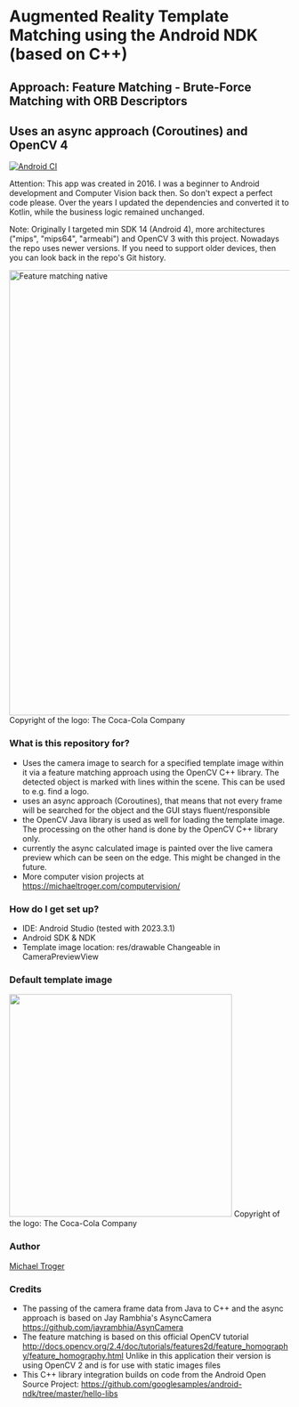 # Augmented Reality Template Matching using the Android NDK (based on C++)
## Approach: Feature Matching - Brute-Force Matching with ORB Descriptors
## Uses an async approach (Coroutines) and OpenCV 4

[![Android CI](https://github.com/michaeltroger/feature-matching-native-android/actions/workflows/android.yml/badge.svg)](https://github.com/michaeltroger/feature-matching-native-android/actions/workflows/android.yml)

Attention: This app was created in 2016. I was a beginner to Android development and Computer Vision back then. So don't expect a perfect code please. Over the years I updated the dependencies and converted it to Kotlin, while the business logic remained unchanged.

Note: Originally I targeted min SDK 14 (Android 4), more architectures ("mips", "mips64", "armeabi") and OpenCV 3 with this project. Nowadays the repo uses newer versions. If you need to support older devices, then you can look back in the repo's Git history.

<img src="/screenshots/demo.gif" alt="Feature matching native" width="800px"/>
Copyright of the logo: The Coca-Cola Company

### What is this repository for?
* Uses the camera image to search for a specified template image within it via a feature matching approach using the OpenCV C++ library. The detected object is marked with lines within the scene. This can be used to e.g. find a logo.
* uses an async approach (Coroutines), that means that not every frame will be searched for the object and the GUI stays fluent/responsible
* the OpenCV Java library is used as well for loading the template image. The processing on the other hand is done by the OpenCV C++ library only. 
* currently the async calculated image is painted over the live camera preview which can be seen on the edge. This might be changed in the future.
* More computer vision projects at https://michaeltroger.com/computervision/

### How do I get set up?
* IDE: Android Studio (tested with 2023.3.1)
* Android SDK & NDK
* Template image location: res/drawable Changeable in CameraPreviewView

### Default template image
<img src="/app/src/main/res/drawable/coca_cola.bmp" alt="" width="400px"/>
Copyright of the logo: The Coca-Cola Company

### Author ###
[Michael Troger](https://michaeltroger.com)

### Credits
* The passing of the camera frame data from Java to C++ and the async approach is based on Jay Rambhia's AsyncCamera  https://github.com/jayrambhia/AsynCamera
* The feature matching is based on this official OpenCV tutorial http://docs.opencv.org/2.4/doc/tutorials/features2d/feature_homography/feature_homography.html Unlike in this application their version is using OpenCV 2 and is for use with static images files
* This C++ library integration builds on code from the Android Open Source Project: https://github.com/googlesamples/android-ndk/tree/master/hello-libs
